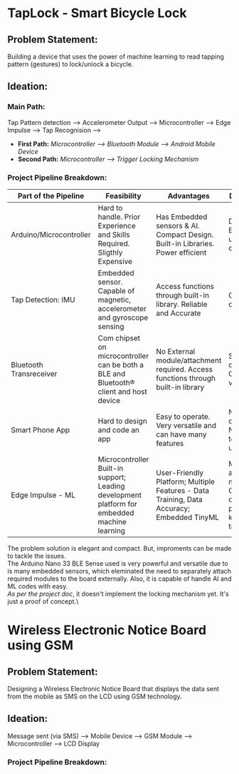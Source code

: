 # TapLock - Smart Bicycle Lock
## Problem Statement: 
Building a device that uses the power of machine learning to read tapping pattern (gestures) to lock/unlock a bicycle.
## Ideation:
### Main Path:
Tap Pattern detection --> Accelerometer Output -->  Microcontroller --> Edge Impulse --> Tap Recognision -->
- **First Path:** *Microcontroller --> Bluetooth Module --> Android Mobile Device*
- **Second Path:** *Microcontroller --> Trigger Locking Mechanism*
### Project Pipeline Breakdown:
|Part of the Pipeline | Feasibility | Advantages | Disadvantages |
| --- | --- | --- | --- |
|Arduino/Microcontroller|Hard to handle. Prior Experience and Skills Required. Sligthly Expensive| Has Embedded sensors & AI. Compact Design. Built-in Libraries. Power efficient | Difficult for Beginners to understand and code|
|Tap Detection: IMU|Embedded sensor. Capable of magnetic, accelerometer and gyroscope sensing | Access functions through built-in library. Reliable and Accurate| Challenging to code|
|Bluetooth Transreceiver|Com chipset on microcontroller can be both a BLE and Bluetooth® client and host device| No External module/attachment required. Access functions through built-in library| Short range communication. Connection not very secure |
|Smart Phone App|Hard to design and code an app|Easy to operate. Very versatile and can have many features| Not secure - can be Hacked. Not very easy to modify or update|
|Edge Impulse - ML|Microcontroller Built-in support; Leading development platform for embedded machine learning| User-Friendly Platform; Multiple Features - Data Training, Data Accuracy; Embedded TinyML|ML concepts are difficult to master. Challenging to code without prior knowledge or training|  

The problem solution is elegant and compact. But, improments can be made to tackle the issues. \
The  Arduino Nano 33 BLE Sense used is very powerful and versatile due to is many embedded sensors, which eleminated the need to separately attach required modules to the board externally. Also, it is capable of handle AI and ML codes with easy.\
*As per the project doc*, it doesn't implement the locking mechanism yet. It's just a proof of concept.\


# Wireless Electronic Notice Board using GSM
## Problem Statement: 
Designing a Wireless Electronic Notice Board that displays the data sent from the mobile as SMS on the LCD using GSM technology. 
## Ideation:
Message sent (via SMS) --> Mobile Device --> GSM Module --> Microcontroller --> LCD Display
### Project Pipeline Breakdown:

